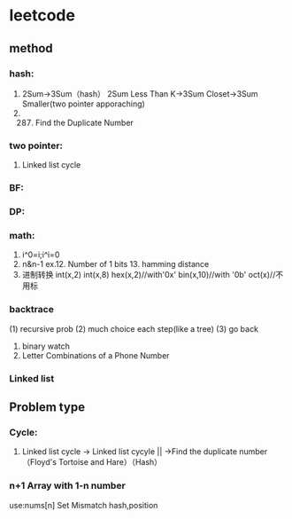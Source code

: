 # leetcode
## method
### hash:
1. 2Sum->3Sum（hash）
   2Sum Less Than K->3Sum Closet->3Sum Smaller(two pointer apporaching)
2. 287. Find the Duplicate Number
### two pointer:
1. Linked list cycle
### BF:
### DP:
### math: 
1. i^0=i;i^i=0
2. n&n-1 ex.12. Number of 1 bits 13. hamming distance
3. 进制转换
   int(x,2) int(x,8) hex(x,2)//with'0x' bin(x,10)//with '0b' oct(x)//不用标
### backtrace
  (1) recursive prob
  (2) much choice each step(like a tree)
  (3) go back
1. binary watch 
2. Letter Combinations of a Phone Number
### Linked list
## Problem type
### Cycle:
1. Linked list cycle -> Linked list cycyle || ->Find the duplicate number（Floyd's Tortoise and Hare）（Hash）
### n+1 Array with 1-n number
 use:nums[n]
  Set Mismatch hash,position
